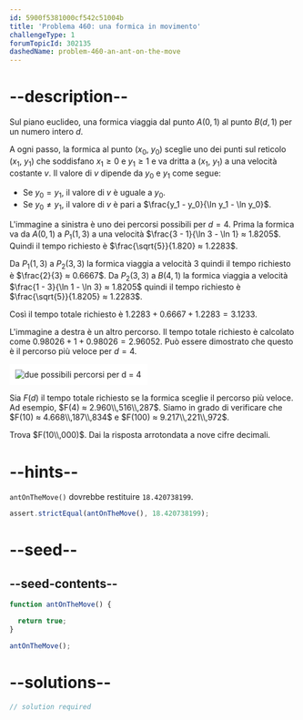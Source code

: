 ```yaml
---
id: 5900f5381000cf542c51004b
title: 'Problema 460: una formica in movimento'
challengeType: 1
forumTopicId: 302135
dashedName: problem-460-an-ant-on-the-move
---
```


# --description--

Sul piano euclideo, una formica viaggia dal punto $A(0, 1)$ al punto $B(d, 1)$ per un numero intero $d$.

A ogni passo, la formica al punto ($x_0$, $y_0$) sceglie uno dei punti sul reticolo ($x_1$, $y_1$) che soddisfano $x_1 ≥ 0$ e $y_1 ≥ 1$ e va dritta a ($x_1$, $y_1$) a una velocità costante $v$. Il valore di $v$ dipende da $y_0$ e $y_1$ come segue:

- Se $y_0 = y_1$, il valore di $v$ è uguale a $y_0$.
- Se $y_0 ≠ y_1$, il valore di $v$ è pari a $\frac{y_1 - y_0}{\ln y_1 - \ln y_0}$.

L'immagine a sinistra è uno dei percorsi possibili per $d = 4$. Prima la formica va da $A(0, 1)$ a $P_1(1, 3)$ a una velocità $\frac{3 - 1}{\ln 3 - \ln 1} ≈ 1.8205$. Quindi il tempo richiesto è $\frac{\sqrt{5}}{1.820} ≈ 1.2283$.

Da $P_1(1, 3)$ a $P_2(3, 3)$ la formica viaggia a velocità 3 quindi il tempo richiesto è $\frac{2}{3} ≈ 0.6667$. Da $P_2(3, 3)$ a $B(4, 1)$ la formica viaggia a velocità $\frac{1 - 3}{\ln 1 - \ln 3} ≈ 1.8205$ quindi il tempo richiesto è $\frac{\sqrt{5}}{1.8205} ≈ 1.2283$.

Così il tempo totale richiesto è $1.2283 + 0.6667 + 1.2283 = 3.1233$.

L'immagine a destra è un altro percorso. Il tempo totale richiesto è calcolato come $0.98026 + 1 + 0.98026 = 2.96052$. Può essere dimostrato che questo è il percorso più veloce per $d = 4$.

<img class="img-responsive center-block" alt="due possibili percorsi per d = 4" src="https://cdn.freecodecamp.org/curriculum/project-euler/an-ant-on-the-move.jpg" style="background-color: white; padding: 10px;" />

Sia $F(d)$ il tempo totale richiesto se la formica sceglie il percorso più veloce. Ad esempio, $F(4) ≈ 2.960\\,516\\,287$. Siamo in grado di verificare che $F(10) ≈ 4.668\\,187\\,834$ e $F(100) ≈ 9.217\\,221\\,972$.

Trova $F(10\\,000)$. Dai la risposta arrotondata a nove cifre decimali.

# --hints--

`antOnTheMove()` dovrebbe restituire `18.420738199`.

```js
assert.strictEqual(antOnTheMove(), 18.420738199);
```

# --seed--

## --seed-contents--

```js
function antOnTheMove() {

  return true;
}

antOnTheMove();
```

# --solutions--

```js
// solution required
```
